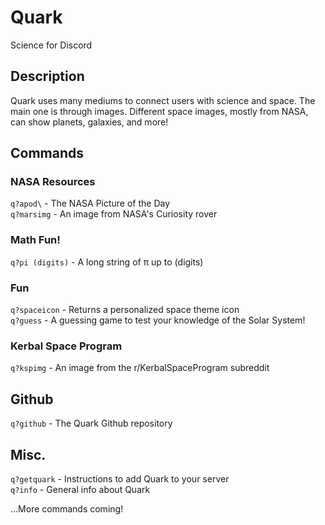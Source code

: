 # Quark
Science for Discord

## Description

Quark uses many mediums to connect users with science and space. The main one is through images. Different space images, mostly from NASA, can show planets, galaxies, and more!

## Commands

### NASA Resources
`q?apod\` - The NASA Picture of the Day
<br>
`q?marsimg` - An image from NASA's Curiosity rover

### Math Fun!
`q?pi (digits)` - A long string of π up to (digits)

### Fun
`q?spaceicon` - Returns a personalized space theme icon
<br>
`q?guess` - A guessing game to test your knowledge of the Solar System!

### Kerbal Space Program
`q?kspimg` - An image from the r/KerbalSpaceProgram subreddit

## Github
`q?github` - The Quark Github repository

## Misc.
`q?getquark` - Instructions to add Quark to your server
<br>
`q?info` - General info about Quark

...More commands coming!